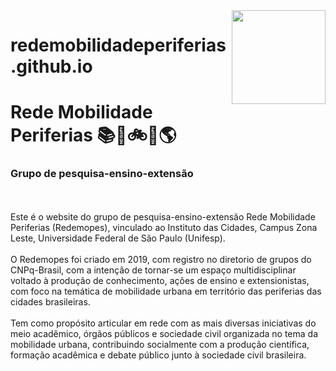 <img align="right" src="https://user-images.githubusercontent.com/111389624/187542106-bf0a770e-437c-4f6f-a79f-d1da1d5fd9f5.png" width="150">
<h1>redemobilidadeperiferias.github.io</h1>
<h1>Rede Mobilidade Periferias 📚🚌🚲🚶🌎</h1>
<h3>Grupo de pesquisa-ensino-extensão</h3>
<br>
<br>
Este é o website do grupo de pesquisa-ensino-extensão Rede Mobilidade Periferias (Redemopes), vinculado ao Instituto das Cidades, Campus Zona Leste, Universidade Federal de São Paulo (Unifesp).
<br>
<br>
O Redemopes foi criado em 2019, com registro no diretorio de grupos do CNPq-Brasil, com a intenção de tornar-se um espaço multidisciplinar voltado à produção de conhecimento, ações de ensino e extensionistas, com foco na temática de mobilidade urbana em território das periferias das cidades brasileiras.
<br>
<br>
Tem como propósito articular em rede com as mais diversas iniciativas do meio acadêmico, órgãos públicos e sociedade civil organizada no tema da mobilidade urbana, contribuindo socialmente com a produção científica, formação acadêmica e debate público junto à sociedade civil brasileira.

                                                              
